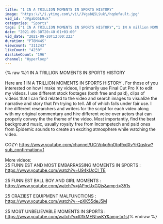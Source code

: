 ```yaml
---
title: "1 IN A TRILLION MOMENTS IN SPORTS HISTORY"
image: "https:\/\/i.ytimg.com\/vi\/JVgabQ5L9uk\/hqdefault.jpg"
vid_id: "JVgabQ5L9uk"
categories: "Sports"
tags: ["1 IN A TRILLION MOMENTS IN SPORTS HISTORY","1 IN A million MOMENTS IN SPORTS HISTORY","sports"]
date: "2021-09-30T20:40:01+03:00"
vid_date: "2021-09-20T12:00:22Z"
duration: "PT8M44S"
viewcount: "311243"
likeCount: "4230"
dislikeCount: "196"
channel: "Hyperloop"
---
```

{% raw %}1 IN A TRILLION MOMENTS IN SPORTS HISTORY<br /><br />Here are 1 IN A TRILLION MOMENTS IN SPORTS HISTORY . For those of you interested on how I make my videos, I primarily use Final Cut Pro X to edit my videos. I use different stock footages (both free and paid), clips of videos that I can find related to the video and search images to visualize the narrative and story that I’m trying to tell. All of which falls under fair use. I hire different researchers and writers for the script for each video along with my original commentary and hire different voice over actors that can properly convey the the theme of the video. Most importantly, find the best background music, usually royalty free from Incompetech and paid ones from Epidemic sounds to create an exciting atmosphere while watching the video. <br /><br />COZY: <a rel="nofollow" target="blank" href="https://www.youtube.com/channel/UCiVpkq5qOtpRxdXvYrQqskw?sub_confirmation=1">https://www.youtube.com/channel/UCiVpkq5qOtpRxdXvYrQqskw?sub_confirmation=1</a><br /><br />More videos:<br />25 FUNNIEST AND MOST EMBARRASSING MOMENTS IN SPORTS : <a rel="nofollow" target="blank" href="https://www.youtube.com/watch?v=U94kUcCI_TE">https://www.youtube.com/watch?v=U94kUcCI_TE</a><br /><br />25 FUNNIEST BALL BOY AND GIRL MOMENTS : <a rel="nofollow" target="blank" href="https://www.youtube.com/watch?v=jAPndJxGQjs&amp;t=351s">https://www.youtube.com/watch?v=jAPndJxGQjs&amp;t=351s</a><br /><br />25 CRAZIEST EQUIPMENT MALFUNCTIONS : <a rel="nofollow" target="blank" href="https://www.youtube.com/watch?v=-pXK55deJ5M">https://www.youtube.com/watch?v=-pXK55deJ5M</a><br /><br />25 MOST UNBELIEVABLE MOMENTS IN SPORTS : <a rel="nofollow" target="blank" href="https://www.youtube.com/watch?v=l01kMENhwKY&amp;t=1s">https://www.youtube.com/watch?v=l01kMENhwKY&amp;t=1s</a>{% endraw %}
